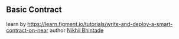 ## Basic Contract
learn by https://learn.figment.io/tutorials/write-and-deploy-a-smart-contract-on-near 
author <a href="https://www.linkedin.com/in/nikbhintade">Nikhil Bhintade</a>